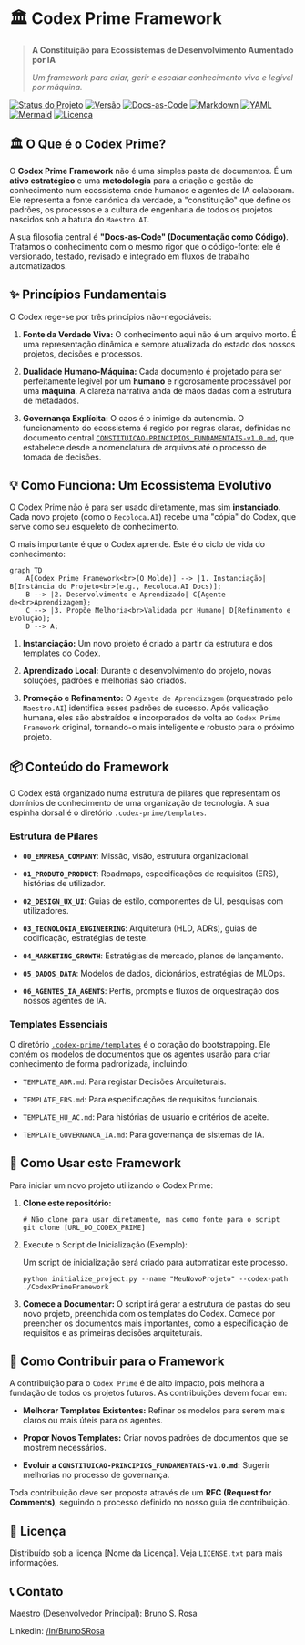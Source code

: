 
# 🏛️ Codex Prime Framework

> **A Constituição para Ecossistemas de Desenvolvimento Aumentado por IA**
> 
> _Um framework para criar, gerir e escalar conhecimento vivo e legível por máquina._

[![Status do Projeto](https://img.shields.io/badge/status-ativo-green)](https://github.com/) [![Versão](https://img.shields.io/badge/versão-1.0.0-blue)](./docs/CHANGELOG.md) [![Docs-as-Code](https://img.shields.io/badge/princípio-Docs--as--Code-blueviolet)](https://www.writethedocs.org/guide/docs-as-code/) [![Markdown](https://img.shields.io/badge/markdown-%E2%9C%93-brightgreen?logo=markdown)](https://www.markdownguide.org/) [![YAML](https://img.shields.io/badge/YAML-%E2%9C%93-important?logo=yaml)](https://yaml.org/) [![Mermaid](https://img.shields.io/badge/Mermaid-%E2%9C%93-ff2e93?logo=mermaid)](https://mermaid.js.org/) [![Licença](https://img.shields.io/badge/licença-pendente-lightgrey)](./LICENSE)

## 🏛️ O Que é o Codex Prime?

O **Codex Prime Framework** não é uma simples pasta de documentos. É um **ativo estratégico** e uma **metodologia** para a criação e gestão de conhecimento num ecossistema onde humanos e agentes de IA colaboram. Ele representa a fonte canónica da verdade, a "constituição" que define os padrões, os processos e a cultura de engenharia de todos os projetos nascidos sob a batuta do `Maestro.AI`.

A sua filosofia central é **"Docs-as-Code" (Documentação como Código)**. Tratamos o conhecimento com o mesmo rigor que o código-fonte: ele é versionado, testado, revisado e integrado em fluxos de trabalho automatizados.

## ✨ Princípios Fundamentais

O Codex rege-se por três princípios não-negociáveis:

1. **Fonte da Verdade Viva:** O conhecimento aqui não é um arquivo morto. É uma representação dinâmica e sempre atualizada do estado dos nossos projetos, decisões e processos.
    
2. **Dualidade Humano-Máquina:** Cada documento é projetado para ser perfeitamente legível por um **humano** e rigorosamente processável por uma **máquina**. A clareza narrativa anda de mãos dadas com a estrutura de metadados.
    
3. **Governança Explícita:** O caos é o inimigo da autonomia. O funcionamento do ecossistema é regido por regras claras, definidas no documento central [`CONSTITUICAO-PRINCIPIOS_FUNDAMENTAIS-v1.0.md`](./.codex/CONSTITUICAO-PRINCIPIOS_FUNDAMENTAIS-v1.0.md), que estabelece desde a nomenclatura de arquivos até o processo de tomada de decisões.
    

## 💡 Como Funciona: Um Ecossistema Evolutivo

O Codex Prime não é para ser usado diretamente, mas sim **instanciado**. Cada novo projeto (como o `Recoloca.AI`) recebe uma "cópia" do Codex, que serve como seu esqueleto de conhecimento.

O mais importante é que o Codex aprende. Este é o ciclo de vida do conhecimento:

```
graph TD
    A[Codex Prime Framework<br>(O Molde)] --> |1. Instanciação| B[Instância do Projeto<br>(e.g., Recoloca.AI Docs)];
    B --> |2. Desenvolvimento e Aprendizado| C{Agente de<br>Aprendizagem};
    C --> |3. Propõe Melhoria<br>Validada por Humano| D[Refinamento e Evolução];
    D --> A;

```

1. **Instanciação:** Um novo projeto é criado a partir da estrutura e dos templates do Codex.
    
2. **Aprendizado Local:** Durante o desenvolvimento do projeto, novas soluções, padrões e melhorias são criados.
    
3. **Promoção e Refinamento:** O `Agente de Aprendizagem` (orquestrado pelo `Maestro.AI`) identifica esses padrões de sucesso. Após validação humana, eles são abstraídos e incorporados de volta ao `Codex Prime Framework` original, tornando-o mais inteligente e robusto para o próximo projeto.
    

## 📦 Conteúdo do Framework

O Codex está organizado numa estrutura de pilares que representam os domínios de conhecimento de uma organização de tecnologia. A sua espinha dorsal é o diretório `.codex-prime/templates`.

### Estrutura de Pilares

- **`00_EMPRESA_COMPANY`**: Missão, visão, estrutura organizacional.
    
- **`01_PRODUTO_PRODUCT`**: Roadmaps, especificações de requisitos (ERS), histórias de utilizador.
    
- **`02_DESIGN_UX_UI`**: Guias de estilo, componentes de UI, pesquisas com utilizadores.
    
- **`03_TECNOLOGIA_ENGINEERING`**: Arquitetura (HLD, ADRs), guias de codificação, estratégias de teste.
    
- **`04_MARKETING_GROWTH`**: Estratégias de mercado, planos de lançamento.
    
- **`05_DADOS_DATA`**: Modelos de dados, dicionários, estratégias de MLOps.
    
- **`06_AGENTES_IA_AGENTS`**: Perfis, prompts e fluxos de orquestração dos nossos agentes de IA.
    

### Templates Essenciais

O diretório [`.codex-prime/templates`](./.codex-prime/templates/) é o coração do bootstrapping. Ele contém os modelos de documentos que os agentes usarão para criar conhecimento de forma padronizada, incluindo:

- `TEMPLATE_ADR.md`: Para registar Decisões Arquiteturais.
    
- `TEMPLATE_ERS.md`: Para especificações de requisitos funcionais.
    
- `TEMPLATE_HU_AC.md`: Para histórias de usuário e critérios de aceite.
    
- `TEMPLATE_GOVERNANCA_IA.md`: Para governança de sistemas de IA.
    

## 🚀 Como Usar este Framework

Para iniciar um novo projeto utilizando o Codex Prime:

1. **Clone este repositório:**
    
    ```
    # Não clone para usar diretamente, mas como fonte para o script
    git clone [URL_DO_CODEX_PRIME]
    ```
    
2. Execute o Script de Inicialização (Exemplo):
    
    Um script de inicialização será criado para automatizar este processo.
    
    ```
    python initialize_project.py --name "MeuNovoProjeto" --codex-path ./CodexPrimeFramework
    ```
    
3. **Comece a Documentar:** O script irá gerar a estrutura de pastas do seu novo projeto, preenchida com os templates do Codex. Comece por preencher os documentos mais importantes, como a especificação de requisitos e as primeiras decisões arquiteturais.
    

## 🤝 Como Contribuir para o Framework

A contribuição para o `Codex Prime` é de alto impacto, pois melhora a fundação de todos os projetos futuros. As contribuições devem focar em:

- **Melhorar Templates Existentes:** Refinar os modelos para serem mais claros ou mais úteis para os agentes.
    
- **Propor Novos Templates:** Criar novos padrões de documentos que se mostrem necessários.
    
- **Evoluir a `CONSTITUICAO-PRINCIPIOS_FUNDAMENTAIS-v1.0.md`:** Sugerir melhorias no processo de governança.
    

Toda contribuição deve ser proposta através de um **RFC (Request for Comments)**, seguindo o processo definido no nosso guia de contribuição.

## 📄 Licença

Distribuído sob a licença [Nome da Licença]. Veja `LICENSE.txt` para mais informações.

## 📞 Contato

Maestro (Desenvolvedor Principal): Bruno S. Rosa

LinkedIn: [/In/BrunoSRosa](https://linkedin.com/in/brunosrosa)